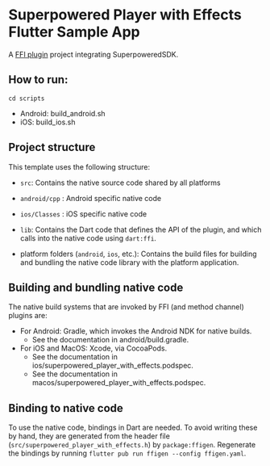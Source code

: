 # Superpowered Player with Effects Flutter Sample App

A [FFI plugin](https://docs.flutter.dev/platform-integration/android/c-interop) project integrating SuperpoweredSDK.
## How to run:
`cd scripts` 
* Android: build_android.sh 
* iOS: build_ios.sh 

## Project structure

This template uses the following structure:

* `src`: Contains the native source code shared by all platforms
* `android/cpp` : Android specific native code
* `ios/Classes` : iOS specific native code

* `lib`: Contains the Dart code that defines the API of the plugin, and which
  calls into the native code using `dart:ffi`.

* platform folders (`android`, `ios`, etc.): Contains the build files
  for building and bundling the native code library with the platform application.

## Building and bundling native code

The native build systems that are invoked by FFI (and method channel) plugins are:

* For Android: Gradle, which invokes the Android NDK for native builds.
  * See the documentation in android/build.gradle.
* For iOS and MacOS: Xcode, via CocoaPods.
  * See the documentation in ios/superpowered_player_with_effects.podspec.
  * See the documentation in macos/superpowered_player_with_effects.podspec.

## Binding to native code

To use the native code, bindings in Dart are needed.
To avoid writing these by hand, they are generated from the header file
(`src/superpowered_player_with_effects.h`) by `package:ffigen`.
Regenerate the bindings by running `flutter pub run ffigen --config ffigen.yaml`.


